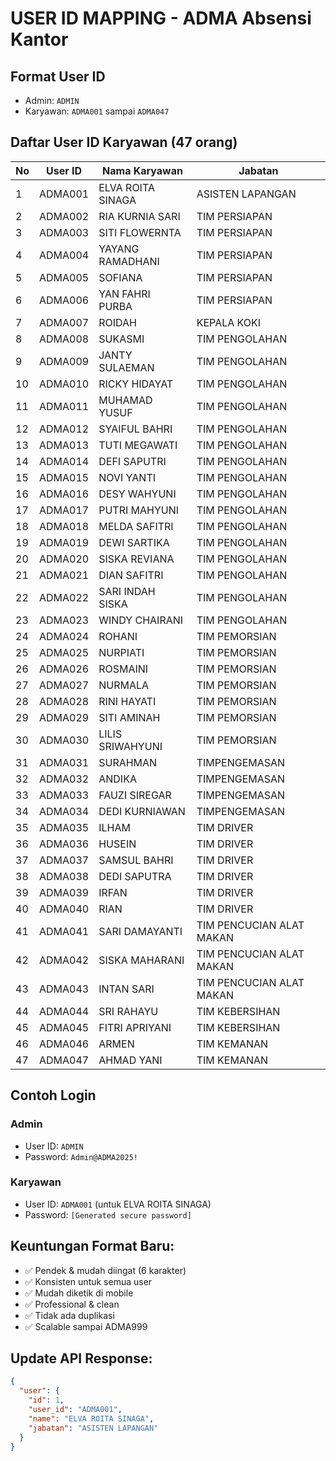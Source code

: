 # USER ID MAPPING - ADMA Absensi Kantor

## Format User ID
- Admin: `ADMIN`
- Karyawan: `ADMA001` sampai `ADMA047`

## Daftar User ID Karyawan (47 orang)

| No | User ID | Nama Karyawan | Jabatan |
|----|---------|---------------|---------|
| 1  | ADMA001  | ELVA ROITA SINAGA | ASISTEN LAPANGAN |
| 2  | ADMA002  | RIA KURNIA SARI | TIM PERSIAPAN |
| 3  | ADMA003  | SITI FLOWERNTA | TIM PERSIAPAN |
| 4  | ADMA004  | YAYANG RAMADHANI | TIM PERSIAPAN |
| 5  | ADMA005  | SOFIANA | TIM PERSIAPAN |
| 6  | ADMA006  | YAN FAHRI PURBA | TIM PERSIAPAN |
| 7  | ADMA007  | ROIDAH | KEPALA KOKI |
| 8  | ADMA008  | SUKASMI | TIM PENGOLAHAN |
| 9  | ADMA009  | JANTY SULAEMAN | TIM PENGOLAHAN |
| 10 | ADMA010  | RICKY HIDAYAT | TIM PENGOLAHAN |
| 11 | ADMA011  | MUHAMAD YUSUF | TIM PENGOLAHAN |
| 12 | ADMA012  | SYAIFUL BAHRI | TIM PENGOLAHAN |
| 13 | ADMA013  | TUTI MEGAWATI | TIM PENGOLAHAN |
| 14 | ADMA014  | DEFI SAPUTRI | TIM PENGOLAHAN |
| 15 | ADMA015  | NOVI YANTI | TIM PENGOLAHAN |
| 16 | ADMA016  | DESY WAHYUNI | TIM PENGOLAHAN |
| 17 | ADMA017  | PUTRI MAHYUNI | TIM PENGOLAHAN |
| 18 | ADMA018  | MELDA SAFITRI | TIM PENGOLAHAN |
| 19 | ADMA019  | DEWI SARTIKA | TIM PENGOLAHAN |
| 20 | ADMA020  | SISKA REVIANA | TIM PENGOLAHAN |
| 21 | ADMA021  | DIAN SAFITRI | TIM PENGOLAHAN |
| 22 | ADMA022  | SARI INDAH SISKA | TIM PENGOLAHAN |
| 23 | ADMA023  | WINDY CHAIRANI | TIM PENGOLAHAN |
| 24 | ADMA024  | ROHANI | TIM PEMORSIAN |
| 25 | ADMA025  | NURPIATI | TIM PEMORSIAN |
| 26 | ADMA026  | ROSMAINI | TIM PEMORSIAN |
| 27 | ADMA027  | NURMALA | TIM PEMORSIAN |
| 28 | ADMA028  | RINI HAYATI | TIM PEMORSIAN |
| 29 | ADMA029  | SITI AMINAH | TIM PEMORSIAN |
| 30 | ADMA030  | LILIS SRIWAHYUNI | TIM PEMORSIAN |
| 31 | ADMA031  | SURAHMAN | TIMPENGEMASAN |
| 32 | ADMA032  | ANDIKA | TIMPENGEMASAN |
| 33 | ADMA033  | FAUZI SIREGAR | TIMPENGEMASAN |
| 34 | ADMA034  | DEDI KURNIAWAN | TIMPENGEMASAN |
| 35 | ADMA035  | ILHAM | TIM DRIVER |
| 36 | ADMA036  | HUSEIN | TIM DRIVER |
| 37 | ADMA037  | SAMSUL BAHRI | TIM DRIVER |
| 38 | ADMA038  | DEDI SAPUTRA | TIM DRIVER |
| 39 | ADMA039  | IRFAN | TIM DRIVER |
| 40 | ADMA040  | RIAN | TIM DRIVER |
| 41 | ADMA041  | SARI DAMAYANTI | TIM PENCUCIAN ALAT MAKAN |
| 42 | ADMA042  | SISKA MAHARANI | TIM PENCUCIAN ALAT MAKAN |
| 43 | ADMA043  | INTAN SARI | TIM PENCUCIAN ALAT MAKAN |
| 44 | ADMA044  | SRI RAHAYU | TIM KEBERSIHAN |
| 45 | ADMA045  | FITRI APRIYANI | TIM KEBERSIHAN |
| 46 | ADMA046  | ARMEN | TIM KEMANAN |
| 47 | ADMA047  | AHMAD YANI | TIM KEMANAN |

## Contoh Login

### Admin
- User ID: `ADMIN`
- Password: `Admin@ADMA2025!`

### Karyawan
- User ID: `ADMA001` (untuk ELVA ROITA SINAGA)
- Password: `[Generated secure password]`

## Keuntungan Format Baru:
- ✅ Pendek & mudah diingat (6 karakter)
- ✅ Konsisten untuk semua user
- ✅ Mudah diketik di mobile
- ✅ Professional & clean
- ✅ Tidak ada duplikasi
- ✅ Scalable sampai ADMA999

## Update API Response:
```json
{
  "user": {
    "id": 1,
    "user_id": "ADMA001",
    "name": "ELVA ROITA SINAGA",
    "jabatan": "ASISTEN LAPANGAN"
  }
}
```